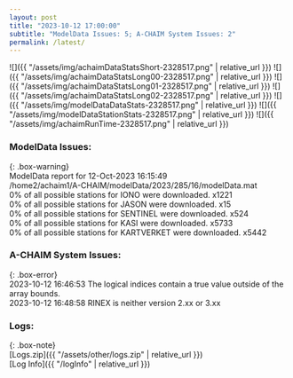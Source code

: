 ```yaml
---
layout: post
title: "2023-10-12 17:00:00"
subtitle: "ModelData Issues: 5; A-CHAIM System Issues: 2"
permalink: /latest/
---
```


![]({{ "/assets/img/achaimDataStatsShort-2328517.png" | relative_url }})
![]({{ "/assets/img/achaimDataStatsLong00-2328517.png" | relative_url }})
![]({{ "/assets/img/achaimDataStatsLong01-2328517.png" | relative_url }})
![]({{ "/assets/img/achaimDataStatsLong02-2328517.png" | relative_url }})
![]({{ "/assets/img/modelDataDataStats-2328517.png" | relative_url }})
![]({{ "/assets/img/modelDataStationStats-2328517.png" | relative_url }})
![]({{ "/assets/img/achaimRunTime-2328517.png" | relative_url }})


### ModelData Issues:  
  
{: .box-warning}  
 ModelData report for 12-Oct-2023 16:15:49   
 /home2/achaim1/A-CHAIM/modelData/2023/285/16/modelData.mat   
 0% of all possible stations for IONO were downloaded. x1221   
 0% of all possible stations for JASON were downloaded. x15   
 0% of all possible stations for SENTINEL were downloaded. x524   
 0% of all possible stations for KASI were downloaded. x5733   
 0% of all possible stations for KARTVERKET were downloaded. x5442   
  
### A-CHAIM System Issues:  
  
{: .box-error}  
2023-10-12 16:46:53 The logical indices contain a true value outside of the array bounds.  
2023-10-12 16:48:58 RINEX is neither version 2.xx or 3.xx  

### Logs:  
  
{: .box-note}  
[Logs.zip]({{ "/assets/other/logs.zip" | relative_url }})  
[Log Info]({{ "/logInfo" | relative_url }})  

